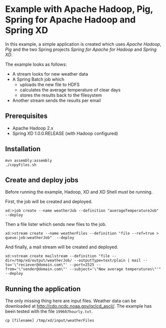 Example with Apache Hadoop, Pig, Spring for Apache Hadoop and Spring XD
=======================================================================

In this example, a simple application is created which uses *Apache Hadoop*, *Pig* and the two Spring projects
*Spring for Apache for Hadoop* and *Spring XD*.

The example looks as follows:
* A stream looks for new weather data
* A Spring Batch job which
  * uploads the new file to HDFS
  * calculates the average temperature of clear days
  * stores the results back to the filesystem
* Another stream sends the results per email

Prerequisites
-------------
* Apache Hadoop 2.x
* Spring XD 1.0.0.RELEASE (with Hadoop configured)

Installation
------------
    mvn assembly:assembly
    ./copyFiles.sh

Create and deploy jobs
----------------------
Before running the example, Hadoop, XD and XD Shell must be running.

First, the job will be created and deployed.

    xd:>job create --name weatherJob --definition "averageTemperatureJob" --deploy

Then a file lister which sends new files to the job.

    xd:>stream create --name weatherFiles --definition "file --ref=true > queue:job:weatherJob"  --deploy

And finally, a mail stream will be created and deployed.

    xd:>stream create mailstream --definition "file --dir=/tmp/xd/output/weatherJob/ --outputType=text/plain | mail --to='\"reciever@domain.com\"' --port=2525 --from='\"sender@domain.com\"' --subject='\"New average temperatures\"'"  --deploy


Running the application
-----------------------
The only missing thing here are input files. Weather data can be downloaded at http://cdo.ncdc.noaa.gov/qclcd_ascii/.
The example has been tested with the file `199607hourly.txt`.

    cp [filename] /tmp/xd/input/weatherFiles

